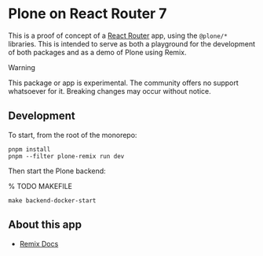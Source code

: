 # Plone on React Router 7

This is a proof of concept of a [React Router](https://reactrouter.com/dev/docs) app, using the `@plone/*` libraries.
This is intended to serve as both a playground for the development of both packages and as a demo of Plone using Remix.

> [!WARNING]
> This package or app is experimental.
> The community offers no support whatsoever for it.
> Breaking changes may occur without notice.

## Development

To start, from the root of the monorepo:

```shell
pnpm install
pnpm --filter plone-remix run dev
```

Then start the Plone backend:

% TODO MAKEFILE
```shell
make backend-docker-start
```


## About this app

- [Remix Docs](https://remix.run/docs/en/main)
